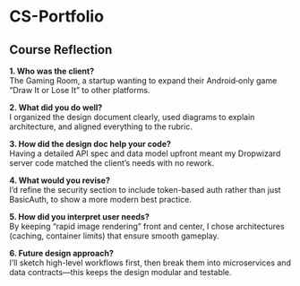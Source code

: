# CS-Portfolio
## Course Reflection

**1. Who was the client?**  
The Gaming Room, a startup wanting to expand their Android‐only game “Draw It or Lose It” to other platforms.

**2. What did you do well?**  
I organized the design document clearly, used diagrams to explain architecture, and aligned everything to the rubric.

**3. How did the design doc help your code?**  
Having a detailed API spec and data model upfront meant my Dropwizard server code matched the client’s needs with no rework.

**4. What would you revise?**  
I’d refine the security section to include token-based auth rather than just BasicAuth, to show a more modern best practice.

**5. How did you interpret user needs?**  
By keeping “rapid image rendering” front and center, I chose architectures (caching, container limits) that ensure smooth gameplay.

**6. Future design approach?**  
I’ll sketch high-level workflows first, then break them into microservices and data contracts—this keeps the design modular and testable.
